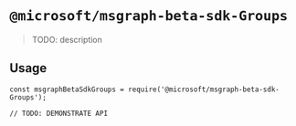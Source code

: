 # `@microsoft/msgraph-beta-sdk-Groups`

> TODO: description

## Usage

```
const msgraphBetaSdkGroups = require('@microsoft/msgraph-beta-sdk-Groups');

// TODO: DEMONSTRATE API
```
